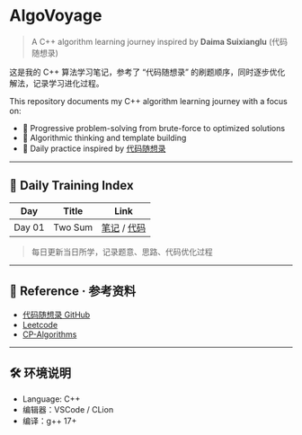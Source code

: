 # AlgoVoyage

> A C++ algorithm learning journey inspired by **Daima Suixianglu** (代码随想录)

这是我的 C++ 算法学习笔记，参考了 “代码随想录” 的刷题顺序，同时逐步优化解法，记录学习进化过程。

This repository documents my C++ algorithm learning journey with a focus on:

- 📌 Progressive problem-solving from brute-force to optimized solutions
- 🧠 Algorithmic thinking and template building
- 🏹 Daily practice inspired by [代码随想录](https://github.com/youngyangyang04/leetcode-master)

---

## 📅 Daily Training Index

| Day | Title | Link |
|-----|-------|------|
| Day 01 | Two Sum | [笔记](./daily/Day01_TwoSum.md) / [代码](./cpp_code/Day01_TwoSum.cpp) |

> 每日更新当日所学，记录题意、思路、代码优化过程

---

## 📌 Reference · 参考资料

- [代码随想录 GitHub](https://github.com/youngyangyang04/leetcode-master)
- [Leetcode](https://leetcode.com/)
- [CP-Algorithms](https://cp-algorithms.com/)

---

## 🛠 环境说明

- Language: C++
- 编辑器：VSCode / CLion
- 编译：g++ 17+
